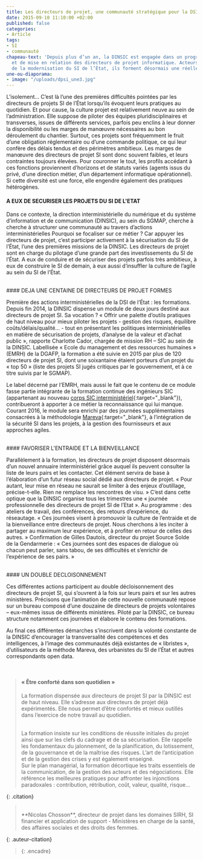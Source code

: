 ```yaml
---
title: Les directeurs de projet, une communauté stratégique pour la DSI de l’État
date: 2015-09-10 11:10:00 +02:00
published: false
categories:
- Article
tags:
- SI
- communauté
chapeau-text: 'Depuis plus d’un an, la DINSIC est engagée dans un programme de formation
  et de mise en relation des directeurs de projet informatique. Acteurs fondamentaux
  de la modernisation du SI de l’État, ils forment désormais une réelle communauté. '
une-ou-diaporama:
- image: "/uploads/dpsi_une3.jpg"
---
```


L’isolement… C’est là l’une des premières difficultés pointées par les directeurs de projets SI de l’État lorsqu’ils évoquent leurs pratiques au quotidien. Et pour cause, la culture projet est relativement neuve au sein de l’administration. Elle suppose de piloter des équipes pluridisciplinaires et transverses, issues de différents services, parfois peu enclins à leur donner la disponibilité ou les marges de manœuvre nécessaires au bon déroulement du chantier. Surtout, ces projets sont fréquemment le fruit d’une obligation réglementaire ou d’une commande politique, ce qui leur confère des délais tendus et des périmètres ambitieux. Les marges de manœuvre des directeurs de projet SI sont donc souvent faibles, et leurs contraintes toujours élevées. Pour couronner le tout, les profils accédant à ces fonctions proviennent d’horizons et de statuts variés (agents issus du privé, d’une direction métier, d’un département informatique opérationnel). Si cette diversité est une force, elle engendre également des pratiques hétérogènes.
<br>
#### A EUX DE SECURISER LES PROJETS DU SI DE L'ETAT 
 
Dans ce contexte, la direction interministérielle du numérique et du système d’information et de communication (DINSIC), au sein du SGMAP, cherche à cherche à structurer une communauté au travers d’actions interministérielles Pourquoi se focaliser sur ce métier ? Car appuyer les directeurs de projet, c’est participer activement à la sécurisation du SI de l’État, l’une des premières missions de la DINSIC. Les directeurs de projet sont en charge du pilotage d’une grande part des investissements du SI de l’État. A eux de conduire et de sécuriser des projets parfois très ambitieux, à eux de construire le SI de demain, à eux aussi d’insuffler la culture de l’agile au sein du SI de l’État.
 
<br>
#### DEJA UNE CENTAINE DE DIRECTEURS DE PROJET FORMES 

Première des actions interministérielles de la DSI de l’État : les formations. Depuis fin 2014, la DINSIC dispense un module de deux jours destiné aux directeurs de projet SI. Sa vocation ? « Offrir une palette d’outils pratiques de haut niveau pour mieux piloter les projets - gestion des risques, équilibre coûts/délais/qualité… - tout en présentant les politiques interministérielles en matière de sécurisation de projets, d’analyse de la valeur et d’achat public », rapporte Charlotte Cador, chargée de mission RH – SIC au sein de la DINSIC. Labellisée « Ecole du management et des ressources humaines » (EMRH) de la DGAFP, la formation a été suivie en 2015 par plus de 120 directeurs de projet SI, dont une soixantaine étaient porteurs d’un projet du « top 50 » (liste des projets SI jugés critiques par le gouvernement, et à ce titre suivis par le SGMAP).

Le label décerné par l’EMRH, mais aussi le fait que le contenu de ce module fasse partie intégrante de la formation continue des ingénieurs SIC (appartenant au nouveau [corps SIC interministériel](https://www.modernisation.gouv.fr/home/letat-facilite-le-recrutement-et-la-mobilite-de-ses-ingenieurs-sic){:target="_blank"}), contribueront à apporter à ce métier la reconnaissance qui lui manque. Courant 2016, le module sera enrichi par des journées supplémentaires consacrées à la méthodologie [Mareva](https://www.modernisation.gouv.fr/home/un-nouveau-mareva-pour-mieux-calculer-la-valeur-des-projets-informatiques-de-l-administration){:target="_blank"}, à l’intégration de la sécurité SI dans les projets, à la gestion des fournisseurs et aux approches agiles.
 
<br>
#### FAVORISER L'ENTRAIDE ET LA BIENVEILLANCE 

Parallèlement à la formation, les directeurs de projet disposent désormais d’un nouvel annuaire interministériel grâce auquel ils peuvent consulter la liste de leurs pairs et les contacter. Cet élément servira de base à l’élaboration d’un futur réseau social dédié aux directeurs de projet. « Pour autant, leur mise en réseau ne saurait se limiter à des enjeux d’outillage, précise-t-elle. Rien ne remplace les rencontres de visu. » C’est dans cette optique que la DINSIC organise tous les trimestres une « journée professionnelle des directeurs de projet SI de l’Etat ». Au programme : des ateliers de travail, des conférences, des retours d’expérience, du réseautage. « Ces journées visent à promouvoir la culture de l’entraide et de la bienveillance entre directeurs de projet. Nous cherchons à les inciter à partager au maximum leur expérience, et à profiter en retour de celles des autres. » Confirmation de Gilles Dautois, directeur du projet Source Solde de la Gendarmerie : « Ces journées sont des espaces de dialogue où chacun peut parler, sans tabou, de ses difficultés et s’enrichir de l’expérience de ses pairs. »
 
<br>
#### UN DOUBLE DECLOISONNEMENT

Ces différentes actions participent au double décloisonnement des directeurs de projet SI, qui s’ouvrent à la fois sur leurs pairs et sur les autres ministères. Précisons que l’animation de cette nouvelle communauté repose sur un bureau composé d’une douzaine de directeurs de projets volontaires – eux-mêmes issus de différents ministères. Piloté par la DINSIC, ce bureau structure notamment ces journées et élabore le contenu des formations.

Au final ces différentes démarches s’inscrivent dans la volonté constante de la DINSIC d’encourager la transversalité des compétences et des intelligences, à l’image des communautés déjà existantes de « libristes », d’utilisateurs de la méthode Mareva, des urbanistes du SI de l’État et autres correspondants open data. 

 
<br>

> #### « Être conforté dans son quotidien »   
>
> La formation dispensée aux directeurs de projet SI par la DINSIC est de haut niveau. Elle s’adresse aux directeurs de projet déjà expérimentés. Elle nous permet d’être confortés et mieux outillés dans l’exercice de notre travail au quotidien.
>
> 
><br>
>La formation insiste sur les conditions de réussite initiales du projet ainsi que sur les clefs du cadrage et de sa sécurisation. Elle rappelle les fondamentaux du jalonnement, de la planification, du lotissement, de la gouvernance et de la maîtrise des risques. L’art de l’anticipation et de la gestion des crises y est également enseigné.
>
> 
><br>
>Sur le plan managérial, la formation décortique les traits essentiels de la communication, de la gestion des acteurs et des négociations. Elle référence les meilleures pratiques pour affronter les injonctions paradoxales : contribution, rétribution, coût, valeur, qualité, risque…
{: .citation}
><br>
>**Nicolas Chosson**, directeur de projet dans les domaines SIRH, SI financier et application de support - Ministères en charge de la santé, des affaires sociales et des droits des femmes.
{: .auteur-citation}
>
>{: .encadre}